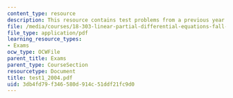 ```yaml
---
content_type: resource
description: This resource contains test problems from a previous year.
file: /media/courses/18-303-linear-partial-differential-equations-fall-2006/3db4fd79f346580d914c51ddf21fc9d0_test1_2004.pdf
file_type: application/pdf
learning_resource_types:
- Exams
ocw_type: OCWFile
parent_title: Exams
parent_type: CourseSection
resourcetype: Document
title: test1_2004.pdf
uid: 3db4fd79-f346-580d-914c-51ddf21fc9d0
---
```

